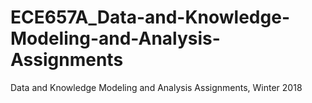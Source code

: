 # ECE657A_Data-and-Knowledge-Modeling-and-Analysis-Assignments
Data and Knowledge Modeling and Analysis Assignments, Winter 2018
